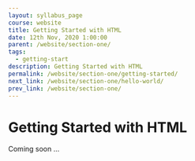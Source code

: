 ```yaml
---
layout: syllabus_page
course: website
title: Getting Started with HTML
date: 12th Nov, 2020 1:00:00
parent: /website/section-one/
tags:
  - getting-start
description: Getting Started with HTML
permalink: /website/section-one/getting-started/
next_link: /website/section-one/hello-world/
prev_link: /website/section-one/
---
```


# Getting Started with HTML

Coming soon ...

